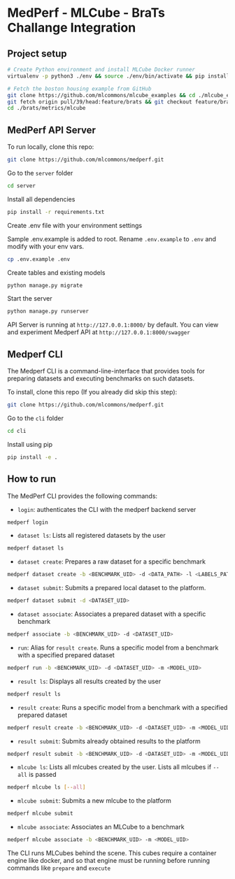 # MedPerf - MLCube - BraTs Challange Integration

## Project setup

```bash
# Create Python environment and install MLCube Docker runner 
virtualenv -p python3 ./env && source ./env/bin/activate && pip install mlcube-docker

# Fetch the boston housing example from GitHub
git clone https://github.com/mlcommons/mlcube_examples && cd ./mlcube_examples
git fetch origin pull/39/head:feature/brats && git checkout feature/brats
cd ./brats/metrics/mlcube
```

## MedPerf API Server

To run locally, clone this repo:

```Bash
git clone https://github.com/mlcommons/medperf.git
```

Go to the `server` folder

```Bash
cd server
```

Install all dependencies

```Bash
pip install -r requirements.txt
```

Create .env file with your environment settings

Sample .env.example is added to root. Rename `.env.example` to `.env` and modify with your env vars.

```Bash
cp .env.example .env
```

Create tables and existing models

```Bash
python manage.py migrate
```

Start the server

```Bash
python manage.py runserver
```

API Server is running at `http://127.0.0.1:8000/` by default. You can view and experiment Medperf API at `http://127.0.0.1:8000/swagger`

## Medperf CLI

The Medperf CLI is a command-line-interface that provides tools for preparing datasets and executing benchmarks on such datasets.

To install, clone this repo (If you already did skip this step):

```Bash
git clone https://github.com/mlcommons/medperf.git
```

Go to the `cli` folder

```Bash
cd cli
```

Install using pip

```Bash
pip install -e .
```

## How to run

The MedPerf CLI provides the following commands:

- `login`: authenticates the CLI with the medperf backend server

```Bash
medperf login
```

- `dataset ls`: Lists all registered datasets by the user

```Bash
medperf dataset ls
```

- `dataset create`: Prepares a raw dataset for a specific benchmark

```Bash
medperf dataset create -b <BENCHMARK_UID> -d <DATA_PATH> -l <LABELS_PATH>
```

- `dataset submit`: Submits a prepared local dataset to the platform.

```Bash
medperf dataset submit -d <DATASET_UID> 
```

- `dataset associate`: Associates a prepared dataset with a specific benchmark

```Bash
medperf associate -b <BENCHMARK_UID> -d <DATASET_UID>
```

- `run`: Alias for `result create`. Runs a specific model from a benchmark with a specified prepared dataset

```Bash
medperf run -b <BENCHMARK_UID> -d <DATASET_UID> -m <MODEL_UID>
```

- `result ls`: Displays all results created by the user

```Bash
medperf result ls
```


- `result create`: Runs a specific model from a benchmark with a specified prepared dataset

```Bash
medperf result create -b <BENCHMARK_UID> -d <DATASET_UID> -m <MODEL_UID>
```

- `result submit`: Submits already obtained results to the platform

```Bash
medperf result submit -b <BENCHMARK_UID> -d <DATASET_UID> -m <MODEL_UID>
```

- `mlcube ls`: Lists all mlcubes created by the user. Lists all mlcubes if `--all` is passed

```Bash
medperf mlcube ls [--all]
``` 

- `mlcube submit`: Submits a new mlcube to the platform

```Bash
medperf mlcube submit
```

- `mlcube associate`: Associates an MLCube to a benchmark

```Bash
medperf mlcube associate -b <BENCHMARK_UID> -m <MODEL_UID>
```

The CLI runs MLCubes behind the scene. This cubes require a container engine like docker, and so that engine must be running before running commands like `prepare` and `execute`
